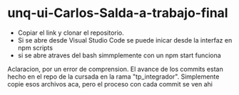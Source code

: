 # unq-ui-Carlos-Salda-a-trabajo-final

- Copiar el link y clonar el repositorio.
- Si se abre desde Visual Studio Code se puede inicar desde la interfaz en npm scripts
- si se abre atraves del bash simmplemente con un npm start funciona


Aclaracion, por un error de comprension. El avance de los commits estan hecho en el repo de la cursada en la rama "tp_integrador". Simplemente copie esos archivos aca, pero el proceso con cada commit se ven ahi
